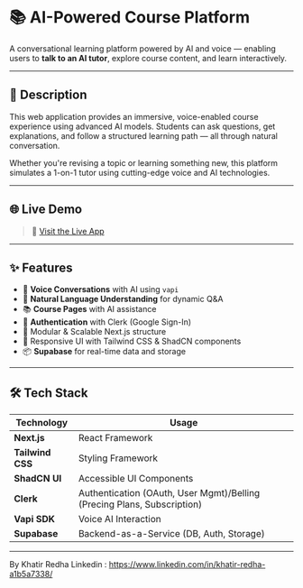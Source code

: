 # 📚 AI-Powered Course Platform

A conversational learning platform powered by AI and voice — enabling users to **talk to an AI tutor**, explore course content, and learn interactively.

---

## 🧠 Description

This web application provides an immersive, voice-enabled course experience using advanced AI models. Students can ask questions, get explanations, and follow a structured learning path — all through natural conversation.

Whether you're revising a topic or learning something new, this platform simulates a 1-on-1 tutor using cutting-edge voice and AI technologies.

---

## 🌐 Live Demo

> 🚀 [Visit the Live App](https://ai-teacher-saas-app.vercel.app)

---

## ✨ Features

- 🎤 **Voice Conversations** with AI using `vapi`
- 💬 **Natural Language Understanding** for dynamic Q&A
- 📚 **Course Pages** with AI assistance
- 🔐 **Authentication** with Clerk (Google Sign-In)
- 🧩 Modular & Scalable Next.js structure
- 🌙 Responsive UI with Tailwind CSS & ShadCN components
- 📦 **Supabase** for real-time data and storage

---

## 🛠️ Tech Stack

| Technology     | Usage                                |
|----------------|--------------------------------------|
| **Next.js**    | React Framework                      |
| **Tailwind CSS** | Styling Framework                  |
| **ShadCN UI**  | Accessible UI Components             |
| **Clerk**      | Authentication (OAuth, User Mgmt)/Belling (Precing Plans, Subscription)    |
| **Vapi SDK**   | Voice AI Interaction                 |
| **Supabase**   | Backend-as-a-Service (DB, Auth, Storage) |

---
By Khatir Redha
Linkedin : https://www.linkedin.com/in/khatir-redha-a1b5a7338/


